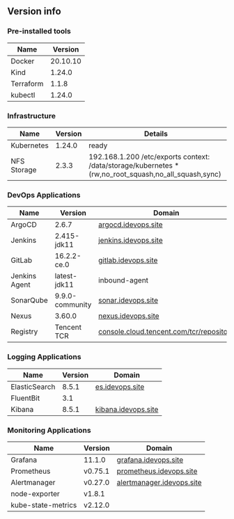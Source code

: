 
## Version info 

### Pre-installed tools
| Name      | Version  | 
|-----------|-----|
| Docker  | 20.10.10  |
| Kind | 1.24.0   | 
| Terraform | 1.1.8 |
| kubectl | 1.24.0 |


### Infrastructure

| Name      | Version  | Details   |
|-----------|-----|---------------|
| Kubernetes  | 1.24.0  | ready  |
| NFS Storage | 2.3.3   | 192.168.1.200 /etc/exports context: /data/storage/kubernetes *(rw,no_root_squash,no_all_squash,sync)  |

### DevOps Applications

| Name      | Version  | Domain   |
|-----------|-----|---------------|
| ArgoCD  | 2.6.7  | [argocd.idevops.site](http://argocd.idevops.site)  |
| Jenkins | 2.415-jdk11 | [jenkins.idevops.site](http://jenkins.idevops.site)  |
| GitLab  | 16.2.2-ce.0  | [gitlab.idevops.site](http://gitlab.idevops.site)  |
| Jenkins Agent | latest-jdk11 | inbound-agent |
| SonarQube | 9.9.0-community | [sonar.idevops.site](http://sonar.idevops.site) |
| Nexus | 3.60.0 | [nexus.idevops.site](http://nexus.idevops.site) |
| Registry  | Tencent TCR | [console.cloud.tencent.com/tcr/repository](https://console.cloud.tencent.com/tcr/repository)|

### Logging Applications


| Name      | Version  | Domain   |
|-----------|-----|---------------|
| ElasticSearch  | 8.5.1  | [es.idevops.site](http://es.idevops.site)  |
| FluentBit | 3.1 |   |
| Kibana  | 8.5.1 | [kibana.idevops.site](http://kibana.idevops.site) |


### Monitoring Applications
| Name      | Version  | Domain   |
|-----------|-----|---------------|
| Grafana  | 11.1.0 | [grafana.idevops.site](http://grafana.idevops.site)  |
| Prometheus | v0.75.1 | [prometheus.idevops.site](http://prometheus.idevops.site)|
| Alertmanager  | v0.27.0  | [alertmanager.idevops.site](http://alertmanage.idevops.site)  |
| node-exporter  | v1.8.1  |  |
| kube-state-metrics  | v2.12.0  |  |
